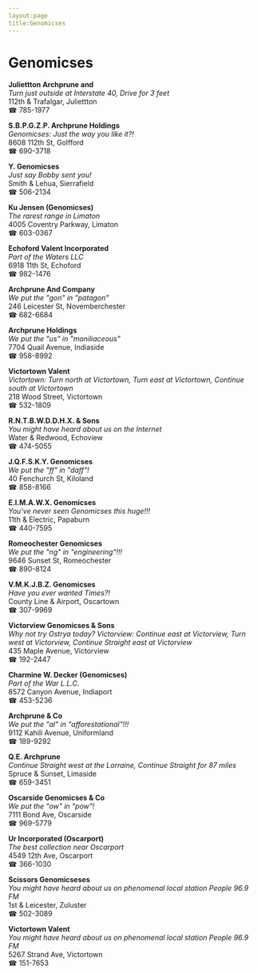 ```yaml
---
layout:page
title:Genomicses
---
```

# Genomicses

**Juliettton Archprune and**  
_Turn just outside at Interstate 40, Drive for 3 feet_  
112th & Trafalgar, Juliettton  
☎ 785-1977



**S.B.P.G.Z.P. Archprune Holdings**  
_Genomicses: Just the way you like it?!_  
8608 112th St, Golfford  
☎ 690-3718



**Y. Genomicses**  
_Just say Bobby sent you!_  
Smith & Lehua, Sierrafield  
☎ 506-2134



**Ku Jensen (Genomicses)**  
_The rarest range in Limaton_  
4005 Coventry Parkway, Limaton  
☎ 603-0367



**Echoford Valent Incorporated**  
_Part of the Waters LLC_  
6918 11th St, Echoford  
☎ 982-1476



**Archprune And Company**  
_We put the "gon" in "patagon"_  
246 Leicester St, Novemberchester  
☎ 682-6684



**Archprune Holdings**  
_We put the "us" in "moniliaceous"_  
7704 Quail Avenue, Indiaside  
☎ 958-8992



**Victortown Valent**  
_Victortown: Turn north at Victortown, Turn east at Victortown, Continue south at Victortown_  
218 Wood Street, Victortown  
☎ 532-1809



**R.N.T.B.W.D.D.H.X. & Sons**  
_You might have heard about us on the Internet_  
Water & Redwood, Echoview  
☎ 474-5055



**J.Q.F.S.K.Y. Genomicses**  
_We put the "ff" in "daff"!_  
40 Fenchurch St, Kiloland  
☎ 858-8166



**E.I.M.A.W.X. Genomicses**  
_You've never seen Genomicses this huge!!!_  
11th & Electric, Papaburn  
☎ 440-7595



**Romeochester Genomicses**  
_We put the "ng" in "engineering"!!!_  
9646 Sunset St, Romeochester  
☎ 890-8124



**V.M.K.J.B.Z. Genomicses**  
_Have you ever wanted Times?!_  
County Line & Airport, Oscartown  
☎ 307-9969



**Victorview Genomicses & Sons**  
_Why not try Ostrya today? 
Victorview: Continue east at Victorview, Turn west at Victorview, Continue Straight east at Victorview_  
435 Maple Avenue, Victorview  
☎ 192-2447



**Charmine W. Decker (Genomicses)**  
_Part of the War L.L.C._  
8572 Canyon Avenue, Indiaport  
☎ 453-5236



**Archprune & Co**  
_We put the "al" in "afforestational"!!!_  
9112 Kahili Avenue, Uniformland  
☎ 189-9292



**Q.E. Archprune**  
_Continue Straight west at the Lorraine, Continue Straight for 87 miles_  
Spruce & Sunset, Limaside  
☎ 659-3451



**Oscarside Genomicses & Co**  
_We put the "ow" in "pow"!_  
7111 Bond Ave, Oscarside  
☎ 969-5779



**Ur Incorporated (Oscarport)**  
_The best collection near Oscarport_  
4549 12th Ave, Oscarport  
☎ 366-1030



**Scissors Genomicseses**  
_You might have heard about us on phenomenal local station People 96.9 FM_  
1st & Leicester, Zuluster  
☎ 502-3089



**Victortown Valent**  
_You might have heard about us on phenomenal local station People 96.9 FM_  
5267 Strand Ave, Victortown  
☎ 151-7653



